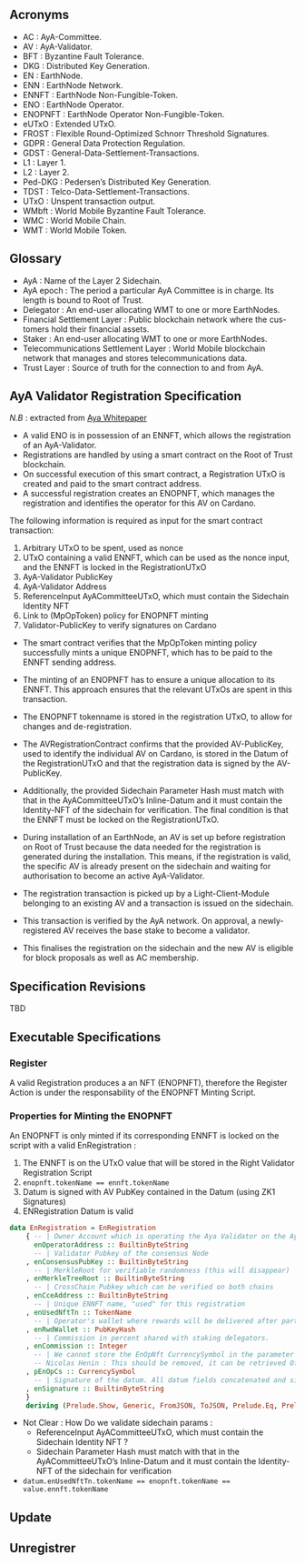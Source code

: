 ## Acronyms 
- AC : AyA-Committee. 
- AV : AyA-Validator.
- BFT : Byzantine Fault Tolerance. 
- DKG : Distributed Key Generation.
- EN : EarthNode.
- ENN : EarthNode Network.
- ENNFT : EarthNode Non-Fungible-Token.
- ENO : EarthNode Operator.
- ENOPNFT : EarthNode Operator Non-Fungible-Token. 
- eUTxO :  Extended UTxO.
- FROST : Flexible Round-Optimized Schnorr Threshold Signatures. 
- GDPR : General Data Protection Regulation.
- GDST : General-Data-Settlement-Transactions. 
- L1 : Layer 1.
- L2 : Layer 2.
- Ped-DKG :  Pedersen’s Distributed Key Generation. 
- TDST :  Telco-Data-Settlement-Transactions. 
- UTxO : Unspent transaction output.
- WMbft : World Mobile Byzantine Fault Tolerance. 
- WMC : World Mobile Chain.
- WMT : World Mobile Token.

## Glossary 

- AyA : Name of the Layer 2 Sidechain.
- AyA epoch :  The period a particular AyA Committee is in charge. Its length is bound to Root of Trust.
- Delegator : An end-user allocating WMT to one or more EarthNodes.
- Financial Settlement Layer : Public blockchain network where the cus- tomers hold their financial assets.
- Staker :  An end-user allocating WMT to one or more EarthNodes. 
- Telecommunications Settlement Layer :  World Mobile blockchain network that manages and stores telecommunications data. 
- Trust Layer : Source of truth for the connection to and from AyA.

## AyA Validator Registration Specification 

*N.B* : extracted from [Aya Whitepaper](AyAWhitePaper.pdf)

- A valid ENO is in possession of an ENNFT, which allows the registration of an AyA-Validator. 
- Registrations are handled by using a smart contract on the Root of Trust blockchain. 
- On successful execution of this smart contract, a Registration UTxO is created and paid to the smart contract address. 
- A successful registration creates an ENOPNFT, which manages the registration and identifies the operator for this AV on Cardano. 

The following information is required as input for the smart contract transaction:
1. Arbitrary UTxO to be spent, used as nonce
2. UTxO containing a valid ENNFT, which can be used as the nonce input, and the ENNFT is locked in the RegistrationUTxO
3. AyA-Validator PublicKey
4. AyA-Validator Address
5. ReferenceInput AyACommitteeUTxO, which must contain the Sidechain Identity NFT
6. Link to (MpOpToken) policy for ENOPNFT minting
7. Validator-PublicKey to verify signatures on Cardano

- The smart contract verifies that the MpOpToken minting policy successfully mints a unique ENOPNFT, which has to be paid to the ENNFT sending address. 

- The minting of an ENOPNFT has to ensure a unique allocation to its ENNFT. This approach ensures that the relevant UTxOs are spent in this transaction. 

- The ENOPNFT tokenname is stored in the registration UTxO, to allow for changes and de-registration.

- The AVRegistrationContract confirms that the provided AV-PublicKey, used to identify the individual AV on Cardano, is stored in the Datum of the RegistrationUTxO and that the registration data is signed by the AV-PublicKey. 

- Additionally, the provided Sidechain Parameter Hash must match with that in the AyACommitteeUTxO’s Inline-Datum and it must contain the Identity-NFT of the sidechain for verification. The final condition is that the ENNFT must be locked on the RegistrationUTxO.

- During installation of an EarthNode, an AV is set up before registration on Root of Trust because the data needed for the registration is generated during the installation. This means, if the registration is valid, the specific AV is already present on the sidechain and waiting for authorisation to become an active AyA-Validator.

- The registration transaction is picked up by a Light-Client-Module belonging to an existing AV and a transaction is issued on the sidechain. 

- This transaction is verified by the AyA network. On approval, a newly-registered AV receives the base stake to become a validator.

- This finalises the registration on the sidechain and the new AV is eligible for block proposals as well as AC membership.

## Specification Revisions

TBD 


## Executable Specifications

### Register  
A valid Registration produces a an NFT (ENOPNFT), therefore the Register Action is under the responsability of the ENOPNFT Minting Script.

### Properties for Minting the ENOPNFT 

An ENOPNFT is only minted if its corresponding ENNFT is locked on the script with a valid EnRegistration :    

1. The ENNFT is on the UTxO value that will be stored in the Right Validator Registration Script
2. `enopnft.tokenName == ennft.tokenName`
2. Datum is signed with AV PubKey contained in the Datum (using ZK1 Signatures)
3. ENRegistration Datum is valid 
```haskell
data EnRegistration = EnRegistration
    { -- | Owner Account which is operating the Aya Validator on the Aya chain  
      enOperatorAddress :: BuiltinByteString
      -- | Validator Pubkey of the consensus Node
    , enConsensusPubKey :: BuiltinByteString
      -- | MerkleRoot for verifiable randomness (this will disappear)
    , enMerkleTreeRoot :: BuiltinByteString
      -- | CrossChain Pubkey which can be verified on both chains
    , enCceAddress :: BuiltinByteString
      -- | Unique ENNFT name, "used" for this registration
    , enUsedNftTn :: TokenName
      -- | Operator's wallet where rewards will be delivered after participating in a block production in Aya
    , enRwdWallet :: PubKeyHash
      -- | Commission in percent shared with staking delegators.
    , enCommission :: Integer
      -- | We cannot store the EnOpNft CurrencySymbol in the parameter because we get a cyclic ?dependency
      -- Nicolas Henin : This should be removed, it can be retrieved Offchain 
    , pEnOpCs :: CurrencySymbol 
      -- | Signature of the datum. All datum fields concatenated and signed by the enCceAddress  
    , enSignature :: BuiltinByteString
    }
    deriving (Prelude.Show, Generic, FromJSON, ToJSON, Prelude.Eq, Prelude.Ord)
```
 - Not Clear : How Do we validate sidechain params : 
    - ReferenceInput AyACommitteeUTxO, which must contain the Sidechain Identity NFT ? 
    - Sidechain Parameter Hash must match with that in the AyACommitteeUTxO’s Inline-Datum and it must contain the Identity-NFT of the sidechain for verification
 - `datum.enUsedNftTn.tokenName == enopnft.tokenName == value.ennft.tokenName`


 ## Update 

 ## Unregistrer